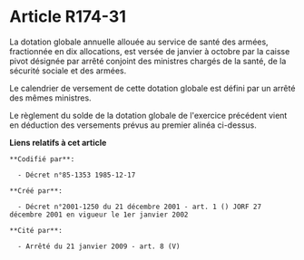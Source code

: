 # Article R174-31

La dotation globale annuelle allouée au service de santé des armées, fractionnée en dix allocations, est versée de janvier à
octobre par la caisse pivot désignée par arrêté conjoint des ministres chargés de la santé, de la sécurité sociale et des
armées.

Le calendrier de versement de cette dotation globale est défini par un arrêté des mêmes ministres.

Le règlement du solde de la dotation globale de l'exercice précédent vient en déduction des versements prévus au premier
alinéa ci-dessus.

**Liens relatifs à cet article**

	**Codifié par**:

	  - Décret n°85-1353 1985-12-17

	**Créé par**:

	  - Décret n°2001-1250 du 21 décembre 2001 - art. 1 () JORF 27 décembre 2001 en vigueur le 1er janvier 2002

	**Cité par**:

	  - Arrêté du 21 janvier 2009 - art. 8 (V)

